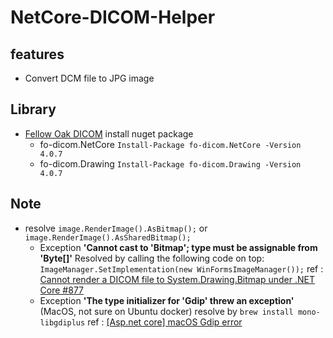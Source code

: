 # NetCore-DICOM-Helper

## features
- Convert DCM file to JPG image

## Library
- [Fellow Oak DICOM](https://github.com/fo-dicom/fo-dicom) install nuget package
	- fo-dicom.NetCore `Install-Package fo-dicom.NetCore -Version 4.0.7`
	- fo-dicom.Drawing `Install-Package fo-dicom.Drawing -Version 4.0.7`

## Note
- resolve `image.RenderImage().AsBitmap();`  or `image.RenderImage().AsSharedBitmap();`
	- Exception **'Cannot cast to 'Bitmap'; type must be assignable from 'Byte[]'** Resolved by calling the following code on top:
`ImageManager.SetImplementation(new WinFormsImageManager());`
ref : [Cannot render a DICOM file to System.Drawing.Bitmap under .NET Core #877](https://github.com/fo-dicom/fo-dicom/issues/877)
	-	Exception **'The type initializer for  'Gdip' threw an exception'** (MacOS, not sure on Ubuntu docker) resolve by `brew install mono-libgdiplus`
	ref : [[Asp.net core] macOS Gdip error](https://www.programmersought.com/article/15514728099/)
